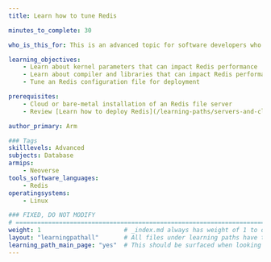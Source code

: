 ```yaml
---
title: Learn how to tune Redis

minutes_to_complete: 30

who_is_this_for: This is an advanced topic for software developers who want to use Redis on Arm.

learning_objectives:
    - Learn about kernel parameters that can impact Redis performance
    - Learn about compiler and libraries that can impact Redis performance
    - Tune an Redis configuration file for deployment

prerequisites:
    - Cloud or bare-metal installation of an Redis file server 
    - Review [Learn how to deploy Redis](/learning-paths/servers-and-cloud-computing/redis/) if you do not already have an Redis setup

author_primary: Arm

### Tags
skilllevels: Advanced
subjects: Database
armips:
    - Neoverse
tools_software_languages:
    - Redis    
operatingsystems:
    - Linux

### FIXED, DO NOT MODIFY
# ================================================================================
weight: 1                       # _index.md always has weight of 1 to order correctly
layout: "learningpathall"       # All files under learning paths have this same wrapper
learning_path_main_page: "yes"  # This should be surfaced when looking for related content. Only set for _index.md of learning path content.
---
```

